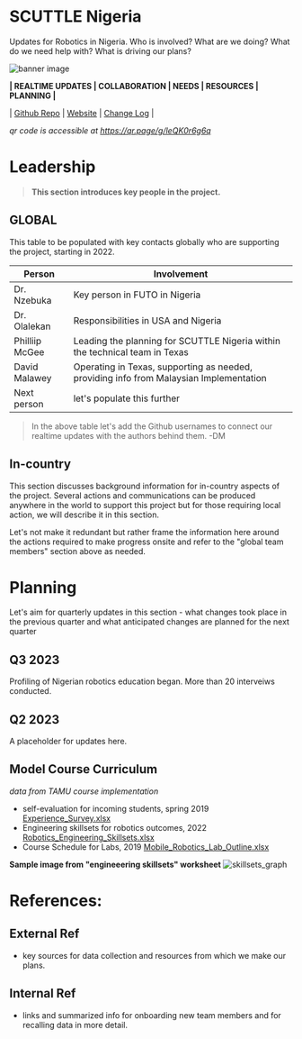 # SCUTTLE Nigeria
Updates for Robotics in Nigeria.  Who is involved? What are we doing?  What do we need help with?  What is driving our plans?

![banner image](image/banner.jpg ':class=banner-image')

**| REALTIME UPDATES | COLLABORATION | NEEDS | RESOURCES | PLANNING |**


| [Github Repo](https://github.com/scuttlerobot/nigeria ':class=button') 
| [Website](https://qr.page/g/leQK0r6g6q ':class=button')
| [Change Log](https://github.com/scuttlerobot/nigeria/commits/main ':class=button') |

_qr code is accessible at https://qr.page/g/leQK0r6g6q_


# Leadership

> **This section introduces key people in the project.**


## GLOBAL

This table to be populated with key contacts globally who are supporting the project, starting in 2022.

| Person | Involvement |
| ------ | ----------------- |
| Dr. Nzebuka    | Key person in FUTO in Nigeria |
| Dr. Olalekan   | Responsibilities in USA and Nigeria |
| Philliip McGee | Leading the planning for SCUTTLE Nigeria within the technical team in Texas |
| David Malawey  | Operating in Texas, supporting as needed, providing info from Malaysian Implementation |
| Next person    | let's populate this further |

> In the above table let's add the Github usernames to connect our realtime updates with the authors behind them. -DM

## In-country

This section discusses background information for in-country aspects of the project.  Several actions and communications can be produced anywhere in the world to support this project but for those requiring local action, we will describe it in this section.

Let's not make it redundant but rather frame the information here around the actions required to make progress onsite and refer to the "global team members" section above as needed.

# Planning

Let's aim for quarterly updates in this section - what changes took place in the previous quarter and what anticipated changes are planned for the next quarter


## Q3 2023

Profiling of Nigerian robotics education began.
More than 20 interveiws conducted.


## Q2 2023

A placeholder for updates here.

## Model Course Curriculum

_data from TAMU course implementation_

* self-evaluation for incoming students, spring 2019 [Experience_Survey.xlsx](https://lobfile.com/file/BrB8.xlsx)
* Engineering skillsets for robotics outcomes, 2022 [Robotics_Engineering_Skillsets.xlsx](https://lobfile.com/file/ebMc.xlsx)
* Course Schedule for Labs, 2019 [Mobile_Robotics_Lab_Outline.xlsx](https://lobfile.com/file/CLqo.xlsx)

**Sample image from "engineeering skillsets" worksheet**
![skillsets_graph](https://i.imgur.com/YwrqDM9.jpeg 'class=img-25') 

 
# References:

## External Ref

* key sources for data collection and resources from which we make our plans.

## Internal Ref

* links and summarized info for onboarding new team members and for recalling data in more detail.

